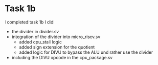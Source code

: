 # Task 1b
I completed task 1b
I did
- the divider in divider.sv
- integration of the divider into micro_riscv.sv
    * added cpu_stall logic
    * added sign extension for the quotient
    * added logic for DIVU to bypass the ALU und rather use the divider
- including the DIVU opcode in the cpu_package.sv
